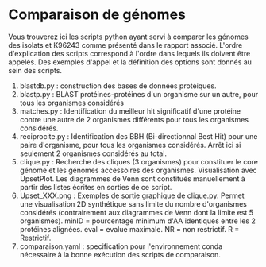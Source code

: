# Comparaison de génomes

Vous trouverez ici les scripts python ayant servi à comparer les génomes des isolats et K96243 comme présenté dans le rapport associé. L'ordre d'explication des scripts correspond à l'ordre dans lequels ils doivent être appelés. Des exemples d'appel et la définition des options sont donnés au sein des scripts.


1. blastdb.py : construction des bases de données protéiques.
2. blastp.py : BLAST protéines-protéines d'un organisme sur un autre, pour tous les organismes considérés
3. matches.py : Identification du meilleur hit significatif d'une protéine contre une autre de 2 organismes différents pour tous les organismes considérés.
4. reciprocite.py : Identification des BBH (Bi-directionnal Best Hit) pour une paire d'organisme, pour tous les organismes considérés. Arrêt ici si seulement 2 organismes considérés au total.
5. clique.py : Recherche des cliques (3 organismes) pour constituer le core génome et les génomes accessoires des organismes. Visualisation avec UpsetPlot. Les diagrammes de Venn sont constitués manuellement à partir des listes écrites en sorties de ce script.
6. Upset_XXX.png : Exemples de sortie graphique de clique.py. Permet une visualisation 2D synthétique sans limite du nombre d'organismes considérés (contrairement aux diagrammes de Venn dont la limite est 5 organismes). minID = pourcentage minimum d'AA identiques entre les 2 protéines alignées. eval = evalue maximale. NR = non restrictif. R = Restrictif.
7. comparaison.yaml : specification pour l'environnement conda nécessaire à la bonne exécution des scripts de comparaison.
